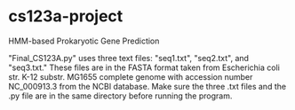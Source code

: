 # cs123a-project
HMM-based Prokaryotic Gene Prediction

"Final_CS123A.py" uses three text files: "seq1.txt", "seq2.txt", and "seq3.txt."  These files are in the FASTA format taken from Escherichia coli str. K-12 substr. MG1655 complete genome with accession number NC_000913.3 from the NCBI database.  Make sure the three .txt files and the .py file are in the same directory before running the program.

